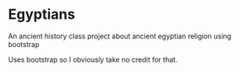 # Egyptians
An ancient history class project about ancient egyptian religion using bootstrap

Uses bootstrap so I obviously take no credit for that.
